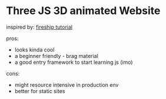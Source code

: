 # Three JS 3D animated Website

inspired by: [fireship tutorial](https://github.com/fireship-io/threejs-scroll-animation-demo.git)

pros:

- looks kinda cool
- a beginner friendly - brag material
- a good entry framework to start learning js (imo)

cons:

- might resource intensive in production env
- better for static sites